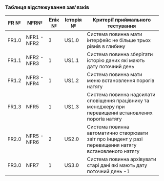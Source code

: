 ### Таблиця відстежування зав'язків

| FR №  | NFR№            | Епік № | Історія №         | Критерії приймального тестування                                                   |
|-------|------------------|--------|-------------------|-------------------------------------------------------------------------------------|
| FR1.0 | NFR1 - NFR2     | 3      | US1.0             | Система повинна мати інтерфейс не більше трьох рівнів в глибину                     |
| FR1.1 | NFR2 - NFR3     | 1      | US1.1             | Система повинна зберігати історію даних які мають дату поточний день                |
| FR1.2 | NFR3 - NFR4     | 1      | US1.2             | Система повинна мати меню встановлення порогів натягу                               |
| FR1.3 | NFR5            | 1      | US1.3             | Система повинна надсилати сповіщення працівнику та менеджеру при перевищенні встановлених порогів натягу    |
| FR2.0 | NFR5 - NFR6     | 2      | US2.0             | Система повинна автоматично створювати звіт про інцидент у разі перевищення натягу встановленого натягу     |
| FR3.0 | NFR7            | 1      | US3.0             | Система повинна архівувати старі дані які мають дату поточний день -1                |
